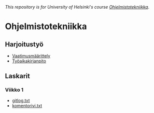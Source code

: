 *This repository is for University of Helsinki's course [Ohjelmistotekniikka](https://github.com/mluukkai/ohjelmistotekniikka-kevat2019)*.

# Ohjelmistotekniikka

## Harjoitustyö

* [Vaatimusmäärittely](https://github.com/Kalakuh/ohte/blob/master/doc/vaatimusmaarittely.md)
* [Työaikakirjanpito](https://github.com/Kalakuh/ohte/blob/master/doc/tuntikirjanpito.md)

## Laskarit

### Viikko 1

* [gitlog.txt](https://github.com/Kalakuh/ohte/blob/master/laskarit/viikko1/gitlog.txt)
* [komentorivi.txt](https://github.com/Kalakuh/ohte/blob/master/laskarit/viikko1/komentorivi.txt)
